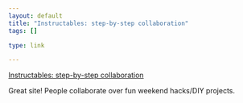 ```yaml
--- 
layout: default
title: "Instructables: step-by-step collaboration"
tags: []

type: link

---
```

<a href="http://www.instructables.com/">Instructables: step-by-step collaboration</a>

Great site! People collaborate over fun weekend hacks/DIY projects.
